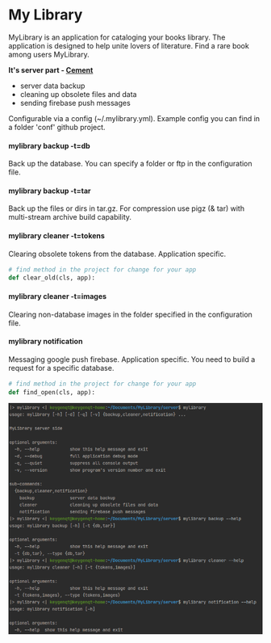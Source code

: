 My Library
===================

MyLibrary is an application for cataloging your books library.
The application is designed to help unite lovers of literature.
Find a rare book among users MyLibrary.

**It's server part - [Cement](https://builtoncement.com/)**

* server data backup
* cleaning up obsolete files and data
* sending firebase push messages

Configurable via a config (~/.mylibrary.yml). Example config you can find in a folder 'conf' github project.

#### mylibrary backup -t=db
Back up the database. You can specify a folder or ftp in the configuration file.

#### mylibrary backup -t=tar
Back up the files or dirs in tar.gz. For compression use pigz (& tar) with multi-stream archive build capability.

#### mylibrary cleaner -t=tokens
Clearing obsolete tokens from the database. Application specific.

```python
# find method in the project for change for your app
def clear_old(cls, app):
```

#### mylibrary cleaner -t=images
Clearing non-database images in the folder specified in the configuration file.

#### mylibrary notification
Messaging google push firebase. Application specific. You need to build a request for a specific database.

```python
# find method in the project for change for your app
def find_open(cls, app):
```

![picture](data/screenshot-46.png)